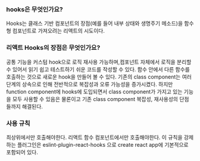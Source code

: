 ### hooks은 무엇인가요?

Hooks는 클래스 기반 컴포넌트의 장점(예를 들어 내부 상태와 생명주기 메소드)을 함수형 컴포넌트로 가져오려는 리액트의 시도이다.

### **리액트 Hooks의 장점은 무엇인가요?**

공통 기능을 커스텀 hook으로 로직 재사용 가능하며,컴포넌트 자체에서 로직을 분리할 수 있어서 읽기 쉽고 테스트하기 쉬운 코드를 작성할 수 있다. 함수 안에서 다른 함수를 호출하는 것으로 새로운 hook을 만들어 볼 수 있다. 기존의 class component는 여러 단계의 상속으로 인해 전반적으로 복잡성과 오류 가능성을 증가시켰다. 하지만 function component에 hooks에 도입되면서 class component가 가지고 있는 기능을 모두 사용할 수 있음은 물론이고 기존 class component 복잡성, 재사용성의 단점들까지 해결된다.

### 사용 규칙
최상위에서만 호출해야한다.
리액트 함수 컴포넌트에서만 호출해야한다.
이 규칙을 강제하는 플러그인은 eslint-plugin-react-hooks 으로 create react app에 기본적으로 포함되어 있다.
